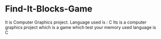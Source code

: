 # Find-It-Blocks-Game
It is Computer Graphics  project. Language used is : C
Its is a computer graphics project which is a game which test your memory
used language is C 
